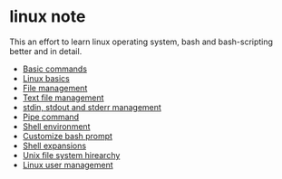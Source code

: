 # linux note

This an effort to learn linux operating system, bash and bash-scripting better and in detail.

- <a href="1_terminal_basic.md" target="_blanck">Basic commands</a>
- <a href="2_Linux_basics.md" target="_blanck" >Linux basics</a>
- <a href="3_file_management.md" target="_blanck" >File management</a>
- <a href="4_text_file_management.md" target="_blanck" >Text file management</a>
- <a href="5_data_streams_management.md" target="_blanck" >stdin, stdout and stderr management</a>
- <a href="6_Pipes_command.md" target="_blanck" >Pipe command</a>
- <a href="7_Shell_environment.md" target="_blanck" >Shell environment</a>
- <a href="8_custom_bash_prompt.md" target="_blanck" >Customize bash prompt</a>
- <a href="9_shell_expansions.md" target="_blanck" >Shell expansions</a>
- <a href="10_unix_files_system.md" target="_blanck" >Unix file system hirearchy</a>
- <a href="11_user_management.md" target="_blanck" >Linux user management</a>
